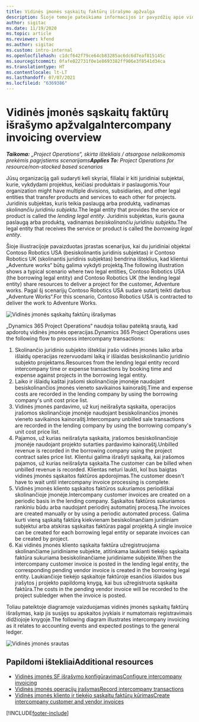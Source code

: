 ```yaml
---
title: Vidinės įmonės sąskaitų faktūrų išrašymo apžvalga
description: Šioje temoje pateikiama informacijos ir pavyzdžių apie vidinės įmonės SF išrašymą už projektus.
author: sigitac
ms.date: 11/19/2020
ms.topic: article
ms.reviewer: kfend
ms.author: sigitac
ms.custom: intro-internal
ms.openlocfilehash: c1dcf642f79ce64cb83285ac6dc6d7eaf815145c
ms.sourcegitcommit: 0fafe022731f0e1e8693382ff906e3f8541d34ca
ms.translationtype: HT
ms.contentlocale: lt-LT
ms.lasthandoff: 07/07/2021
ms.locfileid: "6369386"
---
```

# <a name="intercompany-invoicing-overview"></a><span data-ttu-id="9d06f-103">Vidinės įmonės sąskaitų faktūrų išrašymo apžvalga</span><span class="sxs-lookup"><span data-stu-id="9d06f-103">Intercompany invoicing overview</span></span>

<span data-ttu-id="9d06f-104">_**Taikoma:** „Project Operations“, skirta ištekliais / atsargose nelaikomomis prekėmis pagrįstiems scenarijams_</span><span class="sxs-lookup"><span data-stu-id="9d06f-104">_**Applies To:** Project Operations for resource/non-stocked based scenarios_</span></span>

<span data-ttu-id="9d06f-105">Jūsų organizaciją gali sudaryti keli skyriai, filialai ir kiti juridiniai subjektai, kurie, vykdydami projektus, keičiasi produktais ir paslaugomis.</span><span class="sxs-lookup"><span data-stu-id="9d06f-105">Your organization might have multiple divisions, subsidiaries, and other legal entities that transfer products and services to each other for projects.</span></span> <span data-ttu-id="9d06f-106">Juridinis subjektas, kuris teikia paslaugą arba produktą, vadinamas *skolinančiu juridiniu subjektu*.</span><span class="sxs-lookup"><span data-stu-id="9d06f-106">The legal entity that provides the service or product is called the *lending legal entity*.</span></span> <span data-ttu-id="9d06f-107">Juridinis subjektas, kuris gauna paslaugą arba produktą, vadinamas *besiskolinančiu juridiniu subjektu*.</span><span class="sxs-lookup"><span data-stu-id="9d06f-107">The legal entity that receives the service or product is called the *borrowing legal entity*.</span></span>

<span data-ttu-id="9d06f-108">Šioje iliustracijoje pavaizduotas įprastas scenarijus, kai du juridiniai objektai Contoso Robotics USA (besiskolinantis juridinis subjektas) ir Contoso Robotics UK (skolinantis juridinis subjektas) bendrina išteklius, kad klientui „Adventure works“ būtų galima vykdyti projektą.</span><span class="sxs-lookup"><span data-stu-id="9d06f-108">The following illustration shows a typical scenario where two legal entities, Contoso Robotics USA (the borrowing legal entity) and Contoso Robotics UK (the lending legal entity) share resources to deliver a project for the customer, Adventure works.</span></span> <span data-ttu-id="9d06f-109">Pagal šį scenarijų Contoso Robotics USA sudarė sutartį teikti darbus „Adventure Works“.</span><span class="sxs-lookup"><span data-stu-id="9d06f-109">For this scenario, Contoso Robotics USA is contracted to deliver the work to Adventure Works.</span></span>

![Vidinės įmonės sąskaitų faktūrų išrašymas](./media/IntercompanyScenario.png) 

<span data-ttu-id="9d06f-111">„Dynamics 365 Project Operations“ naudoja toliau pateiktą srautą, kad apdorotų vidinės įmonės operacijas.</span><span class="sxs-lookup"><span data-stu-id="9d06f-111">Dynamics 365 Project Operations uses the following flow to process intercompany transactions:</span></span>

1. <span data-ttu-id="9d06f-112">Skolinančio juridinio subjekto ištekliai įrašo vidinės įmonės laiko arba išlaidų operacijas rezervuodami laiką ir išlaidas besiskolinančio juridinio subjekto projektams.</span><span class="sxs-lookup"><span data-stu-id="9d06f-112">Resources from the lending legal entity record intercompany time or expense transactions by booking time and expense against projects in the borrowing legal entity.</span></span>
2. <span data-ttu-id="9d06f-113">Laiko ir išlaidų kaštai įrašomi skolinančioje įmonėje naudojant besiskolinančios įmonės vieneto savikainos kainoraštį.</span><span class="sxs-lookup"><span data-stu-id="9d06f-113">Time and expense costs are recorded in the lending company by using the borrowing company's unit cost price list.</span></span>
3. <span data-ttu-id="9d06f-114">Vidinės įmonės pardavimo, už kurį neišrašyta sąskaita, operacijos įrašomos skolinančioje įmonėje naudojant besiskolinančios įmonės vieneto savikainos kainoraštį.</span><span class="sxs-lookup"><span data-stu-id="9d06f-114">Intercompany unbilled sale transactions are recorded in the lending company by using the borrowing company's unit cost price list.</span></span>
4. <span data-ttu-id="9d06f-115">Pajamos, už kurias neišrašyta sąskaita, įrašomos besiskolinančioje įmonėje naudojant projekto sutarties pardavimo kainoraštį.</span><span class="sxs-lookup"><span data-stu-id="9d06f-115">Unbilled revenue is recorded in the borrowing company using the project contract sales price list.</span></span> <span data-ttu-id="9d06f-116">Klientui galima išrašyti sąskaitą, kai įrašomos pajamos, už kurias neišrašyta sąskaita.</span><span class="sxs-lookup"><span data-stu-id="9d06f-116">The customer can be billed when unbilled revenue is recorded.</span></span> <span data-ttu-id="9d06f-117">Klientas neturi laukti, kol bus baigtas vidinės įmonės sąskaitos faktūros apdorojimas.</span><span class="sxs-lookup"><span data-stu-id="9d06f-117">The customer doesn't have to wait until intercompany invoice processing is complete.</span></span>
5. <span data-ttu-id="9d06f-118">Vidinės įmonės kliento sąskaitos faktūros sukuriamos periodiškai skolinančioje įmonėje.</span><span class="sxs-lookup"><span data-stu-id="9d06f-118">Intercompany customer invoices are created on a periodic basis in the lending company.</span></span> <span data-ttu-id="9d06f-119">Sąskaitos faktūros sukuriamos rankiniu būdu arba naudojant periodinį automatinį procesą.</span><span class="sxs-lookup"><span data-stu-id="9d06f-119">The invoices are created manually or by using a periodic automated process.</span></span> <span data-ttu-id="9d06f-120">Galima kurti vieną sąskaitą faktūrą kiekvienam besiskolinančiam juridiniam subjektui arba atskiras sąskaitas faktūras pagal projektą.</span><span class="sxs-lookup"><span data-stu-id="9d06f-120">A single invoice can be created for each borrowing legal entity or separate invoices can be created by project.</span></span>
6. <span data-ttu-id="9d06f-121">Kai vidinės įmonės kliento sąskaita faktūra užregistruojama skolinančiame juridiniame subjekte, atitinkama laukianti tiekėjo sąskaita faktūra sukuriama besiskolinančiame juridiniame subjekte.</span><span class="sxs-lookup"><span data-stu-id="9d06f-121">When the intercompany customer invoice is posted in the lending legal entity, the corresponding pending vendor invoice is created in the borrowing legal entity.</span></span> <span data-ttu-id="9d06f-122">Laukiančioje tiekėjo sąskaitoje faktūroje esančios išlaidos bus įrašytos į projekto papildomą knygą, kai bus užregistruota sąskaita faktūra.</span><span class="sxs-lookup"><span data-stu-id="9d06f-122">The costs in the pending vendor invoice will be recorded to the project subledger when the invoice is posted.</span></span>

<span data-ttu-id="9d06f-123">Toliau pateiktoje diagramoje vaizduojamas vidinės įmonės sąskaitų faktūrų išrašymas, kaip jis susijęs su apskaitos įvykiais ir numatomais registravimais didžiojoje knygoje.</span><span class="sxs-lookup"><span data-stu-id="9d06f-123">The following diagram illustrates intercompany invoicing as it relates to accounting events and expected postings to the general ledger.</span></span>

![Vidinės įmonės srautas](./media/IntercompanyFlow.png)

## <a name="additional-resources"></a><span data-ttu-id="9d06f-125">Papildomi ištekliai</span><span class="sxs-lookup"><span data-stu-id="9d06f-125">Additional resources</span></span>

- [<span data-ttu-id="9d06f-126">Vidinės įmonės SF išrašymo konfigūravimas</span><span class="sxs-lookup"><span data-stu-id="9d06f-126">Configure intercompany invoicing</span></span>](configure-intercompany-invoicing.md)
- [<span data-ttu-id="9d06f-127">Vidinės įmonės operacijų įrašymas</span><span class="sxs-lookup"><span data-stu-id="9d06f-127">Record intercompany transactions</span></span>](create-intercompany-transactions.md)
- [<span data-ttu-id="9d06f-128">Vidinės įmonės kliento ir tiekėjo sąskaitų faktūrų kūrimas</span><span class="sxs-lookup"><span data-stu-id="9d06f-128">Create intercompany customer and vendor invoices</span></span>](create-intercompany-customer-vendor-invoices.md)


[!INCLUDE[footer-include](../includes/footer-banner.md)]